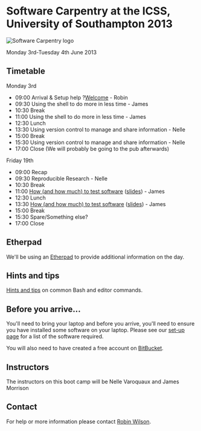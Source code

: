 # Software Carpentry at the ICSS, University of Southampton 2013

![Software Carpentry logo](http://software-carpentry.org/img/software-carpentry-banner.png "Software Carpentry logo")

Monday 3rd-Tuesday 4th June 2013
## Timetable

Monday 3rd

* 09:00 Arrival & Setup help ?[Welcome](Welcome.ppt) - Robin
* 09:30 Using the shell to do more in less time - James
* 10:30 Break
* 11:00 Using the shell to do more in less time - James
* 12:30 Lunch
* 13:30 Using version control to manage and share information - Nelle
* 15:00 Break
* 15:30 Using version control to manage and share information - Nelle
* 17:00 Close
(We will probably be going to the pub afterwards)

Friday 19th

* 09:00 Recap
* 09:30 Reproducible Research - Nelle
* 10:30 Break
* 11:00 [How (and how much) to test software](testing/README.md) ([slides](testing/Testing.ppt)) - James
* 12:30 Lunch
* 13:30 [How (and how much) to test software](testing/README.md) ([slides](testing/Testing.ppt)) - James
* 15:00 Break
* 15:30 Spare/Something else?
* 17:00 Close

## Etherpad

We'll be using an [Etherpad](https://swcuk.etherpad.mozilla.org/7) to provide additional information on the day.

## Hints and tips

[Hints and tips](HintsAndTips.md) on common Bash and editor commands.

## Before you arrive...

You'll need to bring your laptop and before you arrive, you'll need to ensure you have installed some software on your laptop. Please see our [set-up page](Setup.md) for a list of the software required.

You will also need to have created a free account on [BitBucket](https://bitbucket.org/account/signup/).

## Instructors

The instructors on this boot camp will be Nelle Varoquaux and James Morrison

## Contact

For help or more information please contact [Robin Wilson](mailto:r.t.wilson@soton.ac.uk).
